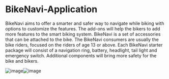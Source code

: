 # BikeNavi-Application
BikeNavi aims to offer a smarter and safer way to navigate while biking with options to customize the features. The add-ons will help the bikers to add more features to the smart biking system. BikeNavi is a set of accessories that can be attached to the bike. The BikeNavi consumers are usually the bike riders, focused on the riders of age 13 or above. Each BikeNavi starter package will consist of a navigation ring, battery, headlight, tail light and emergency switch. Additional components will bring more safety for the bike and bikers.

![image](https://user-images.githubusercontent.com/53758828/121779811-8ba94e80-cb6b-11eb-9d76-03e61c9787a1.png)![image](https://user-images.githubusercontent.com/53758828/121783661-eba8f080-cb7d-11eb-905d-d23ac7929a6e.png)


